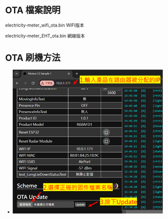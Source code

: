 # OTA 檔案說明

electricity-meter_wifi_ota.bin   WIFI版本

electricity-meter_EHT_ota.bin   網線版本

# OTA 刷機方法
- ![Mosquitto_broker](/wall_switch/image/ota.png)  
